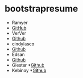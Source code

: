 # bootstrapresume

* Ramyer
 * [GitHub](http://github.com/ramyer2011)
* VerVer
 * [Github](http://github.com/verver1989)
* cindylasco
 * [Github](http://github.com/cindylasco)
* Edsan
 * [Github](http://github.com/edsan88)
* Glester
 *[Github](http://github.com/glesterbd)
* Kebinoy
 *[Github](http://github.com/kebinoy)